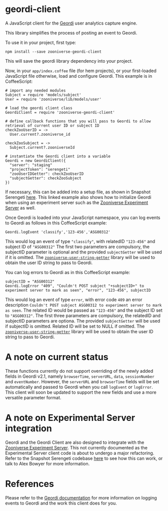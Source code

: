 # geordi-client
A JavaScript client for the [Geordi](https://github.com/zooniverse/geordi) user analytics capture engine.

This library simplifies the process of posting an event to Geordi.

To use it in your project, first type:

```
npm install --save zooniverse-geordi-client
```

This will save the geordi library dependency into your project.

Now, in your `app/index.coffee` file (for hem projects), or your first-loaded JavaScript file otherwise, load and configure Geordi. This example is in CoffeeScript:

```
# import any needed modules
Subject = require 'models/subject'
User = require 'zooniverse/lib/models/user'

# load the geordi client class
GeordiClient = require 'zooniverse-geordi-client'

# define callback functions that you will pass to Geordi to allow retrieval of current user ID or subject ID
checkZooUserID = ->
  User.current?.zooniverse_id

checkZooSubject = ->
  Subject.current?.zooniverseId

# instantiate the Geordi client into a variable
Geordi = new GeordiClient({
  "server": "staging"
  "projectToken": "serengeti"
  "zooUserIDGetter": checkZooUserID
  "subjectGetter": checkZooSubject
})
```
If necessary, this can be added into a setup file, as shown in Snapshot Serengeti [here](https://github.com/alexbfree/Serengeti/blob/converting-geordi-to-component/app/lib/geordi_and_experiments_setup.coffee). This linked example also shows how to initialize Geordi when using an experiment server such as the [Zooniverse Experiment Server](https://github.com/zooniverse/ZooniverseExperimentServer) as well. 

Once Geordi is loaded into your JavaScript namespace, you can log events to Geordi as follows in this CoffeeScript example:
```
Geordi.logEvent 'classify','123-456','ASG00312'
```
This would log an event of type `"classify"`, with relatedID `"123-456"` and subject ID of `"ASG00312"`
The first two parameters are compulsory, the subjectID parameter is optional and the provided `subjectGetter` will be used if it is omitted.
The [`zooniverse-user-string-getter`](https://github.com/zooniverse/zooniverse-user-string-getter) library will be used to obtain the user ID string to pass to Geordi. 

You can log errors to Geordi as in this CoffeeScript example:
```
subjectID = "ASG00312"
Geordi.logError "409", "Couldn't POST subject "+subjectID+" to experiment server to mark as seen", "error", "123-456", subjectID
```
This would log an event of type `error`, with error code `409` an error description `Couldn't POST subject ASG00312 to experiment server to mark as seen`. The related ID would be passed as `"123-456"` and the subject ID set to `"ASG00312"`.
The first three parameters are compulsory, the relatedID and subjectID parameters are optiona.
The provided `subjectGetter` will be used if subjectID is omitted.
Related ID will be set to NULL if omitted.
The [`zooniverse-user-string-getter`](https://github.com/zooniverse/zooniverse-user-string-getter) library will be used to obtain the user ID string to pass to Geordi. 

# A note on current status

These functions currently do not support overriding of the newly added fields in Geordi v2.1, namely `browserTime`, `serverURL`, `data`, `sessionNumber` and `eventNumber`.
However, the `serverURL` and `browserTime` fields will be set automatically and passed to Geordi when you call `logEvent` or `logError`.
This client will soon be updated to support the new fields and use a more versatile parameter format.

# A note on Experimental Server integration

Geordi and the Geordi Client are also designed to integrate with the [Zooniverse Experiment Server](https://github.com/zooniverse/ZooniverseExperimentServer). This not currently documented as the Experimental Server client code is about to undergo a major refactoring.
Refer to the Snapshot Serengeti codebase [here](https://github.com/alexbfree/Serengeti/blob/converting-geordi-to-component/app/lib/geordi_and_experiments_setup.coffee) to see how this can work, or talk to Alex Bowyer for more information.

# References

Please refer to the [Geordi documentation](https://github.com/zooniverse/geordi/blob/master/README.md) for more information on logging events to Geordi and the work this client does for you.